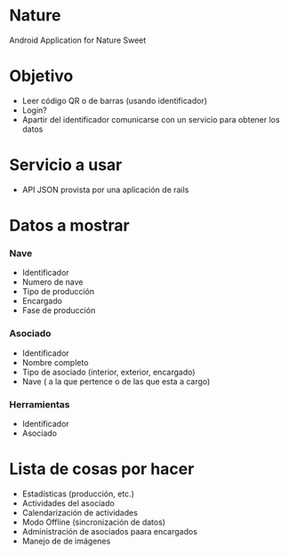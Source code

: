 Nature
======

Android Application for Nature Sweet

# Objetivo
- Leer código QR o de barras (usando identificador)
- Login?
- Apartir del identificador comunicarse con un servicio para obtener los datos 

# Servicio a usar
- API JSON provista por una aplicación de rails


# Datos a mostrar

### Nave
- Identificador
- Numero de nave
- Tipo de producción
- Encargado
- Fase de producción

### Asociado
- Identificador
- Nombre completo
- Tipo de asociado (interior, exterior, encargado)
- Nave ( a la que pertence o de las que esta a cargo)


### Herramientas
- Identificador
- Asociado


# Lista de cosas por hacer
- Estadísticas (producción, etc.)
- Actividades del asociado
- Calendarización de actividades
- Modo Offline (sincronización de datos)
- Administración de asociados paara encargados
- Manejo de de imágenes
